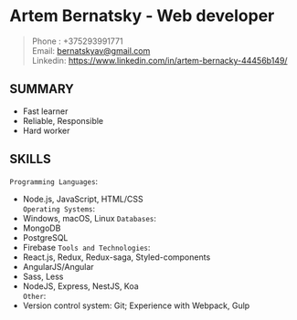 # Artem Bernatsky - Web developer

>Phone : +375293991771 </br>
>Email: bernatskyav@gmail.com </br>
>Linkedin: https://www.linkedin.com/in/artem-bernacky-44456b149/ </br>

## **SUMMARY**
- Fast learner
- Reliable, Responsible
- Hard worker

## **SKILLS**
`Programming Languages`:
- Node.js, JavaScript, HTML/CSS </br>
`Operating Systems`:
- Windows, macOS, Linux </bt>
`Databases`:
- MongoDB
- PostgreSQL
- Firebase </bt>
`Tools and Technologies`:
- React.js, Redux, Redux-saga, Styled-components
- AngularJS/Angular
- Sass, Less
- NodeJS, Express, NestJS, Koa </br>
`Other`:
- Version control system: Git; Experience with Webpack, Gulp